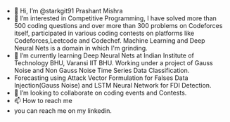 - 👋 Hi, I’m @starkgit91 Prashant Mishra
- 👀 I’m interested in Competitive Programming, I have solved more than 500 coding questions and over more than 300 problems on Codeforces itself, participated in various coding contests on platforms like Codeforces,Leetcode and Codechef. Machine Learning and Deep Neural Nets is a domain in which I'm grinding.
- 🌱 I’m currently learning Deep Neural Nets at Indian Institute of Technology BHU, Varansi IIT BHU. Working under a project of Gauss Noise and Non Gauss Noise Time Series Data Classification. 
- Forecasting using Attack Vector Formulation for Falses Data Injection(Gauss Noise) and LSTM Neural Network for FDI Detection.
- 💞️ I’m looking to collaborate on coding events and Contests.
- 📫 How to reach me 
- you can reach me on my linkedin.

<!---
starkgit91/starkgit91 is a ✨ special ✨ repository because its `README.md` (this file) appears on your GitHub profile.
You can click the Preview link to take a look at your changes.
--->
